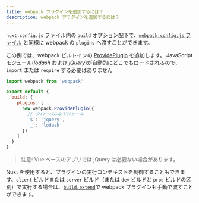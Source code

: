 ```yaml
---
title: webpack プラグインを追加するには？
description: webpack プラグインを追加するには？
---
```


`nuxt.config.js` ファイル内の `build` オプション配下で、[`webpack.config.js` ファイル](https://webpack.js.org/configuration/plugins/) と同様に webpack の `plugins` へ渡すことができます。

この例では、webpack ビルトインの [ProvidePlugin](https://webpack.js.org/plugins/provide-plugin/) を追加します。
JavaScript モジュール(_lodash_ および _jQuery_)が自動的にどこでもロードされるので、`import` または `require` する必要はありません

```js
import webpack from 'webpack'

export default {
  build: {
    plugins: [
      new webpack.ProvidePlugin({
        // グローバルなモジュール
        '$': 'jquery',
        '_': 'lodash'
      })
    ]
  }
}
```

> 注意: Vue ベースのアプリでは jQuery は必要ない場合があります。

Nuxt を使用すると、プラグインの実行コンテキストを制御することもできます。`client` ビルドまたは `server` ビルド（または `dev` ビルドと `prod` ビルドの区別）で実行する場合は、[`build.extend`](/api/configuration-build＃extend)で webpack プラグインも手動で渡すことができます。

